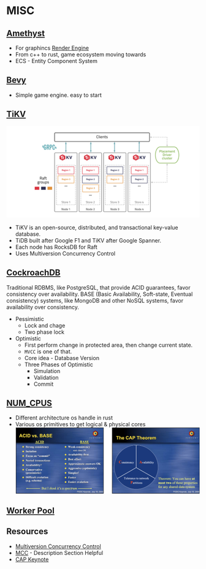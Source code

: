 # MISC

## [Amethyst](https://github.com/amethyst/amethyst)
- For graphincs [Render Engine](https://github.com/bjorn/tiled)
- From c++ to rust, game ecosystem moving towards
- ECS - Entity Component System

## [Bevy](https://github.com/bevyengine/bevy)
- Simple game engine. easy to start

## [TiKV](https://github.com/tikv/tikv)
![](./screen/TiKV.png)
- TiKV is an open-source, distributed, and transactional key-value database.
- TiDB built after Google F1 and TiKV after Google Spanner.
- Each node has RocksDB for Raft
- Uses Multiversion Concurrency Control

## [CockroachDB](https://github.com/cockroachdb/cockroach)
Traditional RDBMS, like PostgreSQL, that provide ACID guarantees, favor consistency over availability. BASE (Basic Availability, Soft-state, Eventual consistency) systems, like MongoDB and other NoSQL systems, favor availability over consistency. 

- Pessimistic
    - Lock and chage
    - Two phase lock
- Optimistic
    - First perform change in protected area, then change current state. 
    - `MVCC` is one of that.
    - Core idea  - Database Version
    - Three Phases of Optimistic
        - Simulation
        - Validation
        - Commit 

## [NUM_CPUS](https://github.com/seanmonstar/num_cpus/)
- Different architecture os handle in rust
- Various os primitives to get logical & physical cores
![](./screen/CAP.png)


## [Worker Pool](https://github.com/inaka/worker_pool)

## Resources
- [Multiversion Concurrency Control](https://www.youtube.com/watch?v=sxabCqWsFHg)
- [MCC](https://en.wikipedia.org/wiki/Multiversion_concurrency_control) - Description Section Helpful 
- [CAP Keynote](https://awoc.wolski.fi/dlib/big-data/Brewer_podc_keynote_2000.pdf)